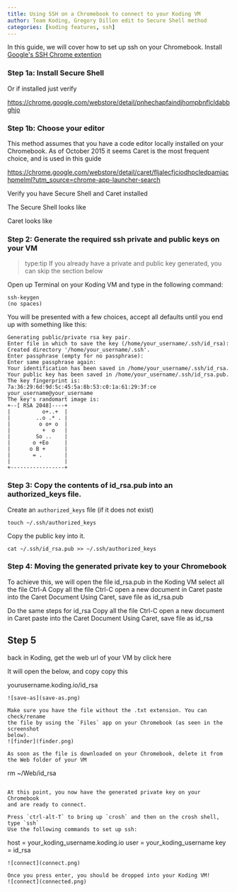 ```yaml
---
title: Using SSH on a Chromebook to connect to your Koding VM
author: Team Koding, Gregory Dillon edit to Secure Shell method
categories: [koding features, ssh]
---
```


In this guide, we will cover how to set up ssh on your Chromebook. Install [Google's SSH
Chrome extention](https://chrome.google.com/webstore/detail/secure-shell/pnhechapfaindjhompbnflcldabbghjo)

### Step 1a: Install Secure Shell 
Or if installed just verify

https://chrome.google.com/webstore/detail/pnhechapfaindjhompbnflcldabbghjo



### Step 1b: Choose your editor  

This method assumes that you have a code editor locally installed on your Chromebook.   As of October 2015 it seems Caret is the most frequent choice, and is used in this guide

https://chrome.google.com/webstore/detail/caret/fljalecfjciodhpcledpamjachpmelml?utm_source=chrome-app-launcher-search

Verify you have Secure Shell and Caret installed

The Secure Shell looks like


Caret looks like




### Step 2: Generate the required ssh private and public keys on your VM
> type:tip
> If you already have a private and public key generated, you can
skip the section below

Open up Terminal on your Koding VM and type in the following command:
```
ssh-keygen
(no spaces)
```
You will be presented with a few choices, accept all defaults until
you end up with something like this:
```
Generating public/private rsa key pair.
Enter file in which to save the key (/home/your_username/.ssh/id_rsa):
Created directory '/home/your_username/.ssh'.
Enter passphrase (empty for no passphrase):
Enter same passphrase again:
Your identification has been saved in /home/your_username/.ssh/id_rsa.
Your public key has been saved in /home/your_username/.ssh/id_rsa.pub.
The key fingerprint is:
7a:36:29:6d:9d:5c:45:5a:8b:53:c0:1a:61:29:3f:ce your_username@your_username
The key's randomart image is:
+--[ RSA 2048]----+
|          o+..+  |
|        ..o .* . |
|         o o+ o  |
|          +  o   |
|        So ..    |
|       o +Eo     |
|      o B +      |
|       = .       |
|                 |
+-----------------+
```

### Step 3: Copy the contents of id_rsa.pub into an authorized_keys file.


Create an `authorized_keys` file (if it does not exist)
```
touch ~/.ssh/authorized_keys
```

Copy the public key into it.

```
cat ~/.ssh/id_rsa.pub >> ~/.ssh/authorized_keys
```

### Step 4: Moving the generated private key to your Chromebook
To achieve this, we will open the file id_rsa.pub in the Koding VM
select all the file Ctrl-A
Copy all the file Ctrl-C
open a new document in Caret
paste into the Caret Document
Using Caret, save file as id_rsa.pub

Do the same steps for id_rsa
Copy all the file Ctrl-C
open a new document in Caret
paste into the Caret Document
Using Caret, save file as id_rsa

## Step 5
back in Koding, get the web url of your VM by
click here

It will open the below, and copy
copy this



yourusername.koding.io/id_rsa
```
![save-as](save-as.png)

Make sure you have the file without the .txt extension. You can check/rename
the file by using the `Files` app on your Chromebook (as seen in the screenshot
below).
![finder](finder.png)

As soon as the file is downloaded on your Chromebook, delete it from
the Web folder of your VM
```
rm ~/Web/id_rsa
```

At this point, you now have the generated private key on your Chromebook
and are ready to connect.

Press `ctrl-alt-T` to bring up `crosh` and then on the crosh shell, type `ssh`
Use the following commands to set up ssh:
```
host = your_koding_username.koding.io
user = your_koding_username
key = id_rsa
```
![connect](connect.png)

Once you press enter, you should be dropped into your Koding VM!
![connect](connected.png)

